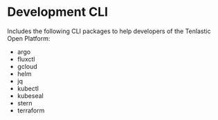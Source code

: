 # Development CLI

Includes the following CLI packages to help developers of the Tenlastic Open Platform:

- argo
- fluxctl
- gcloud
- helm
- jq
- kubectl
- kubeseal
- stern
- terraform
